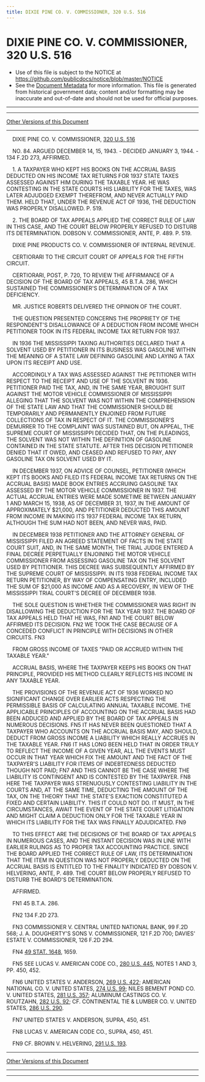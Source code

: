 ```yaml
---
title: DIXIE PINE CO. V. COMMISSIONER, 320 U.S. 516
---
```


# DIXIE PINE CO. V. COMMISSIONER, 320 U.S. 516

* Use of this file is subject to the NOTICE at https://github.com/publicdocs/notice/blob/master/NOTICE
* See the [Document Metadata](../../../index.md) for more information.
  This file is generated from historical government data; content and/or formatting may be inaccurate and out-of-date and should not be used for official purposes.

----------
----------

[Other Versions of this Document](https://publicdocs.github.io/go/links?ns=uslm-x&ref=%2Fus%2Fcourts%2Fscotus%2FusReporter%2F320%2F516)

----------

    DIXIE PINE CO. V. COMMISSIONER, [320 U.S. 516][/us/courts/scotus/usReporter/320/516]

    NO. 84.  ARGUED DECEMBER 14, 15, 1943.  - DECIDED JANUARY 3, 1944.  - 134 F.2D 273, AFFIRMED.

    1.  A TAXPAYER WHO KEPT HIS BOOKS ON THE ACCRUAL BASIS DEDUCTED ON HIS INCOME TAX RETURNS FOR 1937 STATE TAXES ASSESSED AGAINST HIM DURING THE TAXABLE YEAR.  HE WAS CONTESTING IN THE STATE COURTS HIS LIABILITY FOR THE TAXES, WAS LATER ADJUDGED EXEMPT THEREFROM, AND NEVER ACTUALLY PAID THEM.  HELD THAT, UNDER THE REVENUE ACT OF 1936, THE DEDUCTION WAS PROPERLY DISALLOWED.  P. 519.

    2.  THE BOARD OF TAX APPEALS APPLIED THE CORRECT RULE OF LAW IN THIS CASE, AND THE COURT BELOW PROPERLY REFUSED TO DISTURB ITS DETERMINATION.  DOBSON V. COMMISSIONER, ANTE, P. 489.  P. 519.

    DIXIE PINE PRODUCTS CO. V. COMMISSIONER OF INTERNAL REVENUE.

    CERTIORARI TO THE CIRCUIT COURT OF APPEALS FOR THE FIFTH CIRCUIT.

    CERTIORARI, POST, P. 720, TO REVIEW THE AFFIRMANCE OF A DECISION OF THE BOARD OF TAX APPEALS, 45 B.T.A. 286, WHICH SUSTAINED THE COMMISSIONER'S DETERMINATION OF A TAX DEFICIENCY.

    MR. JUSTICE ROBERTS DELIVERED THE OPINION OF THE COURT.

    THE QUESTION PRESENTED CONCERNS THE PROPRIETY OF THE RESPONDENT'S DISALLOWANCE OF A DEDUCTION FROM INCOME WHICH PETITIONER TOOK IN ITS FEDERAL INCOME TAX RETURN FOR 1937.

    IN 1936 THE MISSISSIPPI TAXING AUTHORITIES DECLARED THAT A SOLVENT USED BY PETITIONER IN ITS BUSINESS WAS GASOLINE WITHIN THE MEANING OF A STATE LAW DEFINING GASOLINE AND LAYING A TAX UPON ITS RECEIPT AND USE.

    ACCORDINGLY A TAX WAS ASSESSED AGAINST THE PETITIONER WITH RESPECT TO THE RECEIPT AND USE OF THE SOLVENT IN 1936.  PETITIONER PAID THE TAX, AND, IN THE SAME YEAR, BROUGHT SUIT AGAINST THE MOTOR VEHICLE COMMISSIONER OF MISSISSIPPI ALLEGING THAT THE SOLVENT WAS NOT WITHIN THE COMPREHENSION OF THE STATE LAW AND THAT THE COMMISSIONER SHOULD BE TEMPORARILY AND PERMANENTLY ENJOINED FROM FUTURE COLLECTIONS OF TAX IN RESPECT OF IT.  THE COMMISSIONER'S DEMURRER TO THE COMPLAINT WAS SUSTAINED BUT, ON APPEAL, THE SUPREME COURT OF MISSISSIPPI DECIDED THAT, ON THE PLEADINGS, THE SOLVENT WAS NOT WITHIN THE DEFINITION OF GASOLINE CONTAINED IN THE STATE STATUTE.  AFTER THIS DECISION PETITIONER DENIED THAT IT OWED, AND CEASED AND REFUSED TO PAY, ANY GASOLINE TAX ON SOLVENT USED BY IT.

    IN DECEMBER 1937, ON ADVICE OF COUNSEL, PETITIONER (WHICH KEPT ITS BOOKS AND FILED ITS FEDERAL INCOME TAX RETURNS ON THE ACCRUAL BASIS) MADE BOOK ENTRIES ACCRUING GASOLINE TAX ASSESSED BY THE MOTOR VEHICLE COMMISSIONER IN 1937.  THE ACTUAL ACCRUAL ENTRIES WERE MADE SOMETIME BETWEEN JANUARY 1 AND MARCH 15, 1938, AS OF DECEMBER 31, 1937, IN THE AMOUNT OF APPROXIMATELY $21,000, AND PETITIONER DEDUCTED THIS AMOUNT FROM INCOME IN MAKING ITS 1937 FEDERAL INCOME TAX RETURN, ALTHOUGH THE SUM HAD NOT BEEN, AND NEVER WAS, PAID.

    IN DECEMBER 1938 PETITIONER AND THE ATTORNEY GENERAL OF MISSISSIPPI FILED AN AGREED STATEMENT OF FACTS IN THE STATE COURT SUIT, AND, IN THE SAME MONTH, THE TRIAL JUDGE ENTERED A FINAL DECREE PERPETUALLY ENJOINING THE MOTOR VEHICLE COMMISSIONER FROM ASSESSING GASOLINE TAX ON THE SOLVENT USED BY PETITIONER.  THIS DECREE WAS SUBSEQUENTLY AFFIRMED BY THE SUPREME COURT OF MISSISSIPPI.  IN ITS 1938 FEDERAL INCOME TAX RETURN PETITIONER, BY WAY OF COMPENSATING ENTRY, INCLUDED THE SUM OF $21,000 AS INCOME AND AS A RECOVERY, IN VIEW OF THE MISSISSIPPI TRIAL COURT'S DECREE OF DECEMBER 1938.

    THE SOLE QUESTION IS WHETHER THE COMMISSIONER WAS RIGHT IN DISALLOWING THE DEDUCTION FOR THE TAX YEAR 1937.  THE BOARD OF TAX APPEALS HELD THAT HE WAS,  FN1  AND THE COURT BELOW AFFIRMED ITS DECISION.  FN2  WE TOOK THE CASE BECAUSE OF A CONCEDED CONFLICT IN PRINCIPLE WITH DECISIONS IN OTHER CIRCUITS.  FN3

    FROM GROSS INCOME OF TAXES "PAID OR ACCRUED WITHIN THE TAXABLE YEAR."

    ACCRUAL BASIS, WHERE THE TAXPAYER KEEPS HIS BOOKS ON THAT PRINCIPLE, PROVIDED HIS METHOD CLEARLY REFLECTS HIS INCOME IN ANY TAXABLE YEAR.

    THE PROVISIONS OF THE REVENUE ACT OF 1936 WORKED NO SIGNIFICANT CHANGE OVER EARLIER ACTS RESPECTING THE PERMISSIBLE BASIS OF CALCULATING ANNUAL TAXABLE INCOME.  THE APPLICABLE PRINCIPLES OF ACCOUNTING ON THE ACCRUAL BASIS HAD  BEEN ADDUCED AND APPLIED BY THE BOARD OF TAX APPEALS IN NUMEROUS DECISIONS.  FN5  IT HAS NEVER BEEN QUESTIONED THAT A TAXPAYER WHO ACCOUNTS ON THE ACCRUAL BASIS MAY, AND SHOULD, DEDUCT FROM GROSS INCOME A LIABILITY WHICH REALLY ACCRUES IN THE TAXABLE YEAR.  FN6  IT HAS LONG BEEN HELD THAT IN ORDER TRULY TO REFLECT THE INCOME OF A GIVEN YEAR, ALL THE EVENTS MUST OCCUR IN THAT YEAR WHICH FIX THE AMOUNT AND THE FACT OF THE TAXPAYER'S LIABILITY FOR ITEMS OF INDEBTEDNESS DEDUCTED THOUGH NOT PAID; FN7  AND THIS CANNOT BE THE CASE WHERE THE LIABILITY IS CONTINGENT AND IS CONTESTED BY THE TAXPAYER.  FN8  HERE THE TAXPAYER WAS STRENUOUSLY CONTESTING LIABILITY IN THE COURTS AND, AT THE SAME TIME, DEDUCTING THE AMOUNT OF THE TAX, ON THE THEORY THAT THE STATE'S EXACTION CONSTITUTED A FIXED AND CERTAIN LIABILITY.  THIS IT COULD NOT DO.  IT MUST, IN THE CIRCUMSTANCES, AWAIT THE EVENT OF THE STATE COURT LITIGATION AND MIGHT CLAIM A DEDUCTION ONLY FOR THE TAXABLE YEAR IN WHICH ITS LIABILITY FOR THE TAX WAS FINALLY ADJUDICATED.  FN9

    TO THIS EFFECT ARE THE DECISIONS OF THE BOARD OF TAX APPEALS IN NUMEROUS CASES, AND THE INSTANT DECISION WAS IN LINE WITH EARLIER RULINGS AS TO PROPER TAX ACCOUNTING PRACTICE.  SINCE THE BOARD APPLIED THE CORRECT RULE OF LAW, ITS DETERMINATION THAT THE ITEM IN QUESTION WAS NOT PROPERLY DEDUCTED ON THE ACCRUAL BASIS IS ENTITLED TO THE FINALITY INDICATED BY DOBSON V. HELVERING, ANTE, P. 489.  THE COURT BELOW PROPERLY REFUSED TO DISTURB THE BOARD'S DETERMINATION.

    AFFIRMED.

    FN1  45 B.T.A. 286.

    FN2  134 F.2D 273.

    FN3  COMMISSIONER V. CENTRAL UNITED NATIONAL BANK, 99 F.2D 568; J. A. DOUGHERTY'S SONS V. COMMISSIONER, 121 F.2D 700; DAVIES' ESTATE V. COMMISSIONER, 126 F.2D 294.

    FN4  [49 STAT. 1648][/us/stat/49/1648], 1659.

    FN5  SEE LUCAS V. AMERICAN CODE CO., [280 U.S. 445][/us/courts/scotus/usReporter/280/445], NOTES 1 AND 3, PP. 450, 452.

    FN6  UNITED STATES V. ANDERSON, [269 U.S. 422][/us/courts/scotus/usReporter/269/422]; AMERICAN NATIONAL CO. V. UNITED STATES, [274 U.S. 99][/us/courts/scotus/usReporter/274/99]; NILES BEMENT POND CO. V. UNITED STATES, [281 U.S. 357][/us/courts/scotus/usReporter/281/357]; ALUMINUM CASTINGS CO. V. ROUTZAHN, [282 U.S. 92][/us/courts/scotus/usReporter/282/92]; CF. CONTINENTAL TIE & LUMBER CO. V. UNITED STATES, [286 U.S. 290][/us/courts/scotus/usReporter/286/290].

    FN7  UNITED STATES V. ANDERSON, SUPRA, 450, 451.

    FN8  LUCAS V. AMERICAN CODE CO., SUPRA, 450, 451.

    FN9  CF. BROWN V. HELVERING, [291 U.S. 193][/us/courts/scotus/usReporter/291/193].

----------

[Other Versions of this Document](https://publicdocs.github.io/go/links?ns=uslm-x&ref=%2Fus%2Fcourts%2Fscotus%2FusReporter%2F320%2F516)

----------
----------

[/us/courts/scotus/usReporter/320/516]: https://publicdocs.github.io/go/links?ns=uslm-x&ref=%2Fus%2Fcourts%2Fscotus%2FusReporter%2F320%2F516
[/us/stat/49/1648]: https://publicdocs.github.io/go/links?ns=uslm&ref=%2Fus%2Fstat%2F49%2F1648
[/us/courts/scotus/usReporter/280/445]: https://publicdocs.github.io/go/links?ns=uslm-x&ref=%2Fus%2Fcourts%2Fscotus%2FusReporter%2F280%2F445
[/us/courts/scotus/usReporter/269/422]: https://publicdocs.github.io/go/links?ns=uslm-x&ref=%2Fus%2Fcourts%2Fscotus%2FusReporter%2F269%2F422
[/us/courts/scotus/usReporter/274/99]: https://publicdocs.github.io/go/links?ns=uslm-x&ref=%2Fus%2Fcourts%2Fscotus%2FusReporter%2F274%2F99
[/us/courts/scotus/usReporter/281/357]: https://publicdocs.github.io/go/links?ns=uslm-x&ref=%2Fus%2Fcourts%2Fscotus%2FusReporter%2F281%2F357
[/us/courts/scotus/usReporter/282/92]: https://publicdocs.github.io/go/links?ns=uslm-x&ref=%2Fus%2Fcourts%2Fscotus%2FusReporter%2F282%2F92
[/us/courts/scotus/usReporter/286/290]: https://publicdocs.github.io/go/links?ns=uslm-x&ref=%2Fus%2Fcourts%2Fscotus%2FusReporter%2F286%2F290
[/us/courts/scotus/usReporter/291/193]: https://publicdocs.github.io/go/links?ns=uslm-x&ref=%2Fus%2Fcourts%2Fscotus%2FusReporter%2F291%2F193


